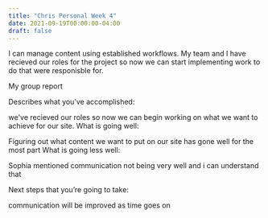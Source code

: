 ```yaml
---
title: "Chris Personal Week 4"
date: 2021-09-19T00:00:00-04:00
draft: false
---
```


I can manage content using established workflows. My team and I have recieved our roles for the project so now we can start implementing work to do that were responisble for. 

My group report

Describes what you’ve accomplished:

we've recieved our roles so now we can begin working on what we want to achieve for our site. 
What is going well:

Figuring out what content we want to put on our site has gone well for the most part
What is going less well:

Sophia mentioned communication not being very well and i can understand that

Next steps that you’re going to take:

communication will be improved as time goes on 
